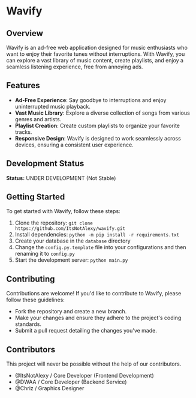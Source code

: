 # Wavify

## Overview

Wavify is an ad-free web application designed for music enthusiasts who want to enjoy their favorite tunes without interruptions. With Wavify, you can explore a vast library of music content, create playlists, and enjoy a seamless listening experience, free from annoying ads.

## Features

- **Ad-Free Experience**: Say goodbye to interruptions and enjoy uninterrupted music playback.
- **Vast Music Library**: Explore a diverse collection of songs from various genres and artists.
- **Playlist Creation**: Create custom playlists to organize your favorite tracks.
- **Responsive Design**: Wavify is designed to work seamlessly across devices, ensuring a consistent user experience.

## Development Status

**Status:** UNDER DEVELOPMENT (Not Stable)

## Getting Started

To get started with Wavify, follow these steps:

1. Clone the repository: `git clone https://github.com/ItsNotAlexy/wavify.git`
2. Install dependencies: `python -m pip install -r requirements.txt`
3. Create your database in the `database` directory
4. Change the `config.py.template` file into your configurations and then renaming it to `config.py`
5. Start the development server: `python main.py`

## Contributing

Contributions are welcome! If you'd like to contribute to Wavify, please follow these guidelines:

- Fork the repository and create a new branch.
- Make your changes and ensure they adhere to the project's coding standards.
- Submit a pull request detailing the changes you've made.

## Contributors

This project will never be possible without the help of our contributors.

- @ItsNotAlexy / Core Developer (Frontend Development)
- @DWAA / Core Developer (Backend Service)
- @Chriz / Graphics Designer
